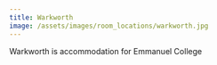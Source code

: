 ```yaml
---
title: Warkworth
image: /assets/images/room_locations/warkworth.jpg
---
```


Warkworth is accommodation for Emmanuel College
